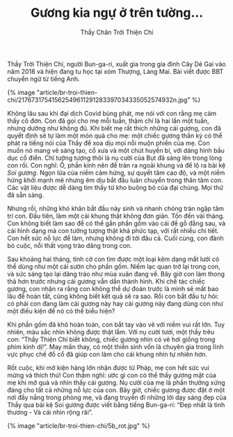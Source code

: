 ﻿---
title: Gương kia ngự ở trên tường...
author: Thầy Chân Trời Thiện Chí
---

<p class="editors-preface">Thầy Trời Thiện Chí, người Bun-ga-ri, xuất gia trong gia đình Cây Dẻ Gai vào năm 2018 và hiện đang tu học tại xóm Thượng, Làng Mai. Bài viết được BBT chuyển ngữ từ tiếng Anh.</p>

{% image "article/br-troi-thien-chi/21767317541562549611291283397034335052574932n.jpg" %}

Không lâu sau khi đại dịch Covid bùng phát, mẹ nói với con rằng mẹ cảm thấy cô đơn. Con đã gọi cho mẹ mỗi tuần, thậm chí là hai lần một tuần, nhưng dường như không đủ. Khi biết mẹ rất thích những cái gương, con đã quyết định sẽ tự làm một món quà cho mẹ: một chiếc gương thần kỳ có thể phát ra tiếng nói của Thầy để xoa dịu mọi nỗi muộn phiền của mẹ. Con muốn nó mang vẻ sáng tạo, cổ xưa và một chút huyền bí, với dáng hình bầu dục cổ điển. Chỉ tưởng tượng thôi là nụ cười của Bụt đã sáng lên trong lòng con rồi. Con nghĩ: Ồ, phần kính nên để tràn ra ngoài khung và để lộ ra bài kệ *Soi gương*. Ngọn lửa của niềm cảm hứng, sự quyết tâm cao độ, và một niềm hứng khởi mạnh mẽ nhưng êm dịu bắt đầu luân chuyển trong thân tâm con. Các vật liệu được dễ dàng tìm thấy từ kho buông bỏ của đại chúng. Mọi thứ đã sẵn sàng.

Nhưng rồi, những khó khăn bắt đầu nảy sinh và nhanh chóng tràn ngập tâm trí con. Đầu tiên, làm một cái khung thật không đơn giản. Tốn đến vài tháng. Con không biết làm sao để có thể gắn phần gốm vào cái đế gỗ đằng sau, và cái hình dạng mà con tưởng tượng thật khá phức tạp, với rất nhiều chi tiết. Con hết sức nỗ lực để làm, nhưng không đi tới đâu cả. Cuối cùng, con đành bỏ cuộc, nỗi thất vọng trào dâng trong con. 

Sau khoảng hai tháng, tình cờ con tìm được một loại kẽm dạng mắt lưới có thể dùng như một cái sườn cho phần gốm. Niềm lạc quan trở lại trong con, và sức sáng tạo lại dâng trào như mùa xuân đang về. Bây giờ con làm thong thả hơn trước nhưng cái gương vẫn dần thành hình. Khi chế tác chiếc gương, con nhận ra rằng con không thể dự đoán trước là mình sẽ mất bao lâu để hoàn tất, cũng không biết kết quả sẽ ra sao. Rồi con bắt đầu tự hỏi: có phải con đang làm cái gương này hay cái gương này đang dùng con như một điều kiện để nó có thể biểu hiện?

Khi phần gốm đã khô hoàn toàn, con bắt tay vào vẽ với niềm vui rất lớn. Tuy nhiên, màu sắc nhìn không được thật lắm. Với nụ cười tươi, một thầy trêu con: “Thầy Thiện Chí biết không, chiếc gương nhìn có vẻ hơi giống trong phim kinh dị!”. May mắn thay, có một thiền sinh vốn là chuyên gia trong lĩnh vực phục chế đồ cổ đã giúp con làm cho cái khung nhìn tự nhiên hơn. 

Rốt cuộc, khi mở kiện hàng lớn nhận được từ Pháp, mẹ con hết sức vui mừng và thích thú! Con thầm nghĩ: ước gì con có thể thấy gương mặt của mẹ khi mở quà và nhìn thấy cái gương. Nụ cười của mẹ là phần thưởng xứng đáng cho tất cả những nỗ lực của con. Bây giờ, chiếc gương  được đặt ở một nơi đầy nắng trong phòng mẹ, và đang truyền đi những lời dạy sáng đẹp của Thầy qua bài kệ Soi gương được viết bằng tiếng Bun-ga-ri: “Đẹp nhất là tình thương - Và cái nhìn rộng rãi”.

<div class="article-end"></div>

{% image "article/br-troi-thien-chi/5b_rot.jpg" %}
